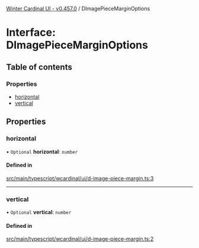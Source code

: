 [Winter Cardinal UI - v0.457.0](../index.md) / DImagePieceMarginOptions

# Interface: DImagePieceMarginOptions

## Table of contents

### Properties

- [horizontal](DImagePieceMarginOptions.md#horizontal)
- [vertical](DImagePieceMarginOptions.md#vertical)

## Properties

### horizontal

• `Optional` **horizontal**: `number`

#### Defined in

[src/main/typescript/wcardinal/ui/d-image-piece-margin.ts:3](https://github.com/winter-cardinal/winter-cardinal-ui/blob/v0.457.0/src/main/typescript/wcardinal/ui/d-image-piece-margin.ts#L3)

___

### vertical

• `Optional` **vertical**: `number`

#### Defined in

[src/main/typescript/wcardinal/ui/d-image-piece-margin.ts:2](https://github.com/winter-cardinal/winter-cardinal-ui/blob/v0.457.0/src/main/typescript/wcardinal/ui/d-image-piece-margin.ts#L2)

